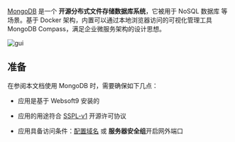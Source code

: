 [MongoDB](https://www.mongodb.com/) 是一个 **开源分布式文件存储数据库系统**，它被用于 NoSQL 数据库  等场景。基于 Docker 架构，内置可以通过本地浏览器访问的可视化管理工具 MongoDB Compass，满足企业微服务架构的设计思想。


![gui](http://libs.websoft9.com/Websoft9/DocsPicture/zh/mongodb/mongodb-gui-websoft9.png)


## 准备

在参阅本文档使用 MongoDB 时，需要确保如下几点：

- 应用是基于 Websoft9 安装的

- 应用的用途符合 [SSPL-v1](https://www.mongodb.com/licensing/server-side-public-license) 开源许可协议

- 应用具备访问条件：[配置域名](./domain-set) 或 **服务器安全组**开启网外端口
